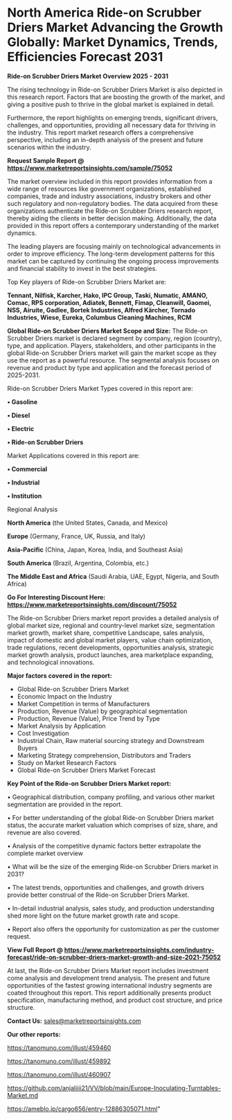 # North America Ride-on Scrubber Driers Market Advancing the Growth Globally: Market Dynamics, Trends, Efficiencies Forecast 2031

<Strong> Ride-on Scrubber Driers Market Overview 2025 - 2031</strong>

The rising technology in Ride-on Scrubber Driers Market is also depicted in this research report. Factors that are boosting the growth of the market, and giving a positive push to thrive in the global market is explained in detail.

Furthermore, the report highlights on emerging trends, significant drivers, challenges, and opportunities, providing all necessary data for thriving in the industry. This report market research offers a comprehensive perspective, including an in-depth analysis of the present and future scenarios within the industry.

<strong>Request Sample Report @ <a href=https://www.marketreportsinsights.com/sample/75052>https://www.marketreportsinsights.com/sample/75052</a></strong>

The market overview included in this report provides information from a wide range of resources like government organizations, established companies, trade and industry associations, industry brokers and other such regulatory and non-regulatory bodies. The data acquired from these organizations authenticate the Ride-on Scrubber Driers research report, thereby aiding the clients in better decision making. Additionally, the data provided in this report offers a contemporary understanding of the market dynamics.

The leading players are focusing mainly on technological advancements in order to improve efficiency. The long-term development patterns for this market can be captured by continuing the ongoing process improvements and financial stability to invest in the best strategies.

Top Key players of Ride-on Scrubber Driers Market are:

<strong>Tennant, Nilfisk, Karcher, Hako, IPC Group, Taski, Numatic, AMANO, Comac, RPS corporation, Adiatek, Bennett, Fimap, Cleanwill, Gaomei, NSS, Airuite, Gadlee, Bortek Industries, Alfred Kärcher, Tornado Industries, Wiese, Eureka, Columbus Cleaning Machines, RCM</strong>

<strong><b>Global Ride-on Scrubber Driers Market Scope and Size:</b></strong>
The Ride-on Scrubber Driers market is declared segment by company, region (country), type, and application. Players, stakeholders, and other participants in the global Ride-on Scrubber Driers market will gain the market scope as they use the report as a powerful resource. The segmental analysis focuses on revenue and product by type and application and the forecast period of 2025-2031.

Ride-on Scrubber Driers Market Types covered in this report are:

<strong>• Gasoline

• Diesel

• Electric

• Ride-on Scrubber Driers</strong>

Market Applications covered in this report are:

<strong>• Commercial

• Industrial

• Institution</strong> 

Regional Analysis

<strong>North America</strong> (the United States, Canada, and Mexico)

<strong>Europe</strong> (Germany, France, UK, Russia, and Italy)

<strong>Asia-Pacific</strong> (China, Japan, Korea, India, and Southeast Asia)

<strong>South America</strong> (Brazil, Argentina, Colombia, etc.)

<strong>The Middle East and Africa</strong> (Saudi Arabia, UAE, Egypt, Nigeria, and South Africa)

<strong>Go For Interesting Discount Here: <a href=https://www.marketreportsinsights.com/discount/75052>https://www.marketreportsinsights.com/discount/75052</a></strong>

The Ride-on Scrubber Driers market report provides a detailed analysis of global market size, regional and country-level market size, segmentation market growth, market share, competitive Landscape, sales analysis, impact of domestic and global market players, value chain optimization, trade regulations, recent developments, opportunities analysis, strategic market growth analysis, product launches, area marketplace expanding, and technological innovations.

<strong><b>Major factors covered in the report:</b></strong>
<ul>
  <li>Global Ride-on Scrubber Driers Market </li>
  <li>Economic Impact on the Industry</li>
  <li>Market Competition in terms of Manufacturers</li>
  <li>Production, Revenue (Value) by geographical segmentation</li>
  <li>Production, Revenue (Value), Price Trend by Type</li>
  <li>Market Analysis by Application</li>
  <li>Cost Investigation</li>
  <li>Industrial Chain, Raw material sourcing strategy and Downstream Buyers</li>
  <li>Marketing Strategy comprehension, Distributors and Traders</li>
  <li>Study on Market Research Factors</li>
  <li>Global Ride-on Scrubber Driers Market Forecast</li>
</ul>

<strong><b>Key Point of the Ride-on Scrubber Driers Market report:</b></strong>

• Geographical distribution, company profiling, and various other market segmentation are provided in the report.

• For better understanding of the global Ride-on Scrubber Driers market status, the accurate market valuation which comprises of size, share, and revenue are also covered.

• Analysis of the competitive dynamic factors better extrapolate the complete market overview

• What will be the size of the emerging Ride-on Scrubber Driers market in 2031?

• The latest trends, opportunities and challenges, and growth drivers provide better construal of the Ride-on Scrubber Driers Market.

• In-detail industrial analysis, sales study, and production understanding shed more light on the future market growth rate and scope.

• Report also offers the opportunity for customization as per the customer request.

<strong><b>View Full Report @ <a href=https://www.marketreportsinsights.com/industry-forecast/ride-on-scrubber-driers-market-growth-and-size-2021-75052>https://www.marketreportsinsights.com/industry-forecast/ride-on-scrubber-driers-market-growth-and-size-2021-75052</a></b></strong>


At last, the Ride-on Scrubber Driers Market report includes investment come analysis and development trend analysis. The present and future opportunities of the fastest growing international industry segments are coated throughout this report. This report additionally presents product specification, manufacturing method, and product cost structure, and price structure.

<strong>Contact Us:</strong>
sales@marketreportsinsights.com

<strong>Our other reports:</strong>

<a href=https://tanomuno.com/illust/459460>https://tanomuno.com/illust/459460</a>

<a href=https://tanomuno.com/illust/459892>https://tanomuno.com/illust/459892</a>

<a href=https://tanomuno.com/illust/460907>https://tanomuno.com/illust/460907</a>

<a href=https://github.com/anjaliiii21/VV/blob/main/Europe-Inoculating-Turntables-Market.md>https://github.com/anjaliiii21/VV/blob/main/Europe-Inoculating-Turntables-Market.md</a>

<a href=https://ameblo.jp/cargo656/entry-12886305071.html>https://ameblo.jp/cargo656/entry-12886305071.html</a>"
